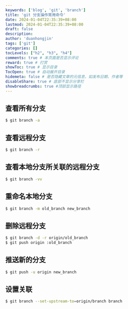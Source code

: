 ```yaml
---
keywords: ['blog', 'git', 'branch']
title: 'git 分支操作常用命令'
date: 2024-01-04T22:35:39+08:00
lastmod: 2024-01-04T22:35:39+08:00
draft: false
description: 
author: 'duanhongjin'
tags: ['git']
categories: []
tocLevels: ["h2", "h3", "h4"]
comments: true # 本页面是否显示评论
reward: true # 打赏
showToc: true # 显示目录
TocOpen: true # 自动展开目录
hidemeta: false # 是否隐藏文章的元信息，如发布日期、作者等
disableShare: true # 底部不显示分享栏
showbreadcrumbs: true #顶部显示路径
---
```


## 查看所有分支

```bash
$ git branch -a
```

## 查看远程分支

```bash
$ git branch -r
```

## 查看本地分支所关联的远程分支

```bash
$ git branch -vv
```

## 重命名本地分支

```bash
$ git branch -m old_branch new_branch
```

## 删除远程分支

```bash
$ git branch -d -r origin/old_branch
$ git push origin :old_branch
```

## 推送新的分支

```bash
$ git push -u origin new_branch
```

## 设置关联

```bash
$ git branch --set-upstream-to=origin/branch branch
```
